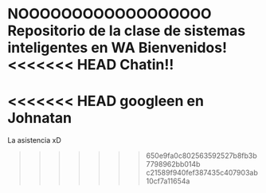NOOOOOOOOOOOOOOOOOO
Repositorio de la clase de sistemas inteligentes en WA
Bienvenidos!
<<<<<<< HEAD
Chatin!!
=======
<<<<<<< HEAD
googleen en Johnatan
=======
La asistencia xD
>>>>>>> 650e9fa0c802563592527b8fb3b7798962bb014b
>>>>>>> c21589f940fef387435c407903ab10cf7a11654a
